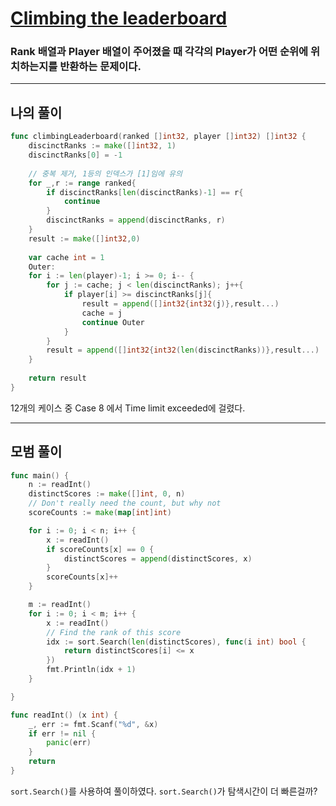 # [Climbing the leaderboard](https://www.hackerrank.com/challenges/climbing-the-leaderboard/problem)

### Rank 배열과 Player 배열이 주어졌을 때 각각의 Player가 어떤 순위에 위치하는지를 반환하는 문제이다.

---

## 나의 풀이
```go
func climbingLeaderboard(ranked []int32, player []int32) []int32 {
    discinctRanks := make([]int32, 1)
    discinctRanks[0] = -1
    
    // 중복 제거, 1등의 인덱스가 [1]임에 유의
    for _,r := range ranked{
        if discinctRanks[len(discinctRanks)-1] == r{
            continue
        }
        discinctRanks = append(discinctRanks, r)
    }
    result := make([]int32,0)
    
    var cache int = 1
    Outer:
    for i := len(player)-1; i >= 0; i-- {
        for j := cache; j < len(discinctRanks); j++{
            if player[i] >= discinctRanks[j]{
                result = append([]int32{int32(j)},result...)
                cache = j
                continue Outer
            }
        }
        result = append([]int32{int32(len(discinctRanks))},result...)
    }
    
    return result
}
```

12개의 케이스 중 Case 8 에서 Time limit exceeded에 걸렸다.

---

## 모범 풀이
```go
func main() {
	n := readInt()
	distinctScores := make([]int, 0, n)
	// Don't really need the count, but why not
	scoreCounts := make(map[int]int)

	for i := 0; i < n; i++ {
		x := readInt()
		if scoreCounts[x] == 0 {
			distinctScores = append(distinctScores, x)
		}
		scoreCounts[x]++
	}

	m := readInt()
	for i := 0; i < m; i++ {
		x := readInt()
		// Find the rank of this score
		idx := sort.Search(len(distinctScores), func(i int) bool {
			return distinctScores[i] <= x
		})
		fmt.Println(idx + 1)
	}

}

func readInt() (x int) {
	_, err := fmt.Scanf("%d", &x)
	if err != nil {
		panic(err)
	}
	return
}
```

`sort.Search()`를 사용하여 풀이하였다. `sort.Search()`가 탐색시간이 더 빠른걸까?